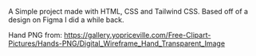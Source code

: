 A Simple project made with HTML, CSS and Tailwind CSS. Based off of a design on Figma I did a while back. 

Hand PNG from: https://gallery.yopriceville.com/Free-Clipart-Pictures/Hands-PNG/Digital_Wireframe_Hand_Transparent_Image
